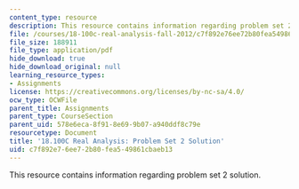 ```yaml
---
content_type: resource
description: This resource contains information regarding problem set 2 solution.
file: /courses/18-100c-real-analysis-fall-2012/c7f892e76ee72b80fea549861cbaeb13_MIT18_100CF12_Prob_Set_2.pdf
file_size: 188911
file_type: application/pdf
hide_download: true
hide_download_original: null
learning_resource_types:
- Assignments
license: https://creativecommons.org/licenses/by-nc-sa/4.0/
ocw_type: OCWFile
parent_title: Assignments
parent_type: CourseSection
parent_uid: 578e6eca-8f91-8e69-9b07-a940ddf8c79e
resourcetype: Document
title: '18.100C Real Analysis: Problem Set 2 Solution'
uid: c7f892e7-6ee7-2b80-fea5-49861cbaeb13
---
```

This resource contains information regarding problem set 2 solution.